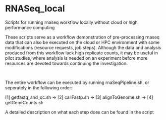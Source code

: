 # RNASeq_local
Scripts for running rnaseq workflow locally without cloud or high performance computing

These scripts serve as a workflow demonstration of pre-processing rnaseq data that can also be executed on the cloud or HPC environment with some modifications (resource requests, job steps). Although the data and analysis produced from this workflow lack high replicate counts, it may be useful in pilot studies, where analysis is needed on an experiment before more resources are devoted towards continuing the investigation. 

&nbsp; 

The entire workflow can be executed by running rnaSeqPipeline.sh, or seperately in the following order:

[1] getfastq_and_qc.sh  ->
[2] callFastp.sh  ->
[3] alignToGenome.sh  ->
[4] getGeneCounts.sh
&nbsp; 

A detailed description on what each step does can be found in the script

